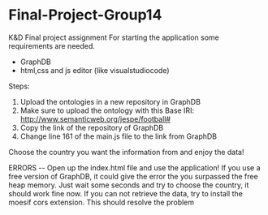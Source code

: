 # Final-Project-Group14
K&amp;D Final project assignment 
For starting the application some requirements are needed.
- GraphDB
- html,css and js editor (like visualstudiocode)

Steps:
1. Upload the ontologies in a new repository in GraphDB
2. Make sure to upload the ontology with this Base IRI: http://www.semanticweb.org/jespe/football#
3. Copy the link of the repository of GraphDB
4. Change line 161 of the main.js file to the link from GraphDB

Choose the country you want the information from and enjoy the data!

ERRORS -- 
Open up the index.html file and use the application!
If you use a free version of GraphDB, it could give the error the you surpassed the free heap memory. Just wait some seconds and try to choose the country, it should work fine now. 
If you can not retrieve the data, try to install the moesif cors extension. This should resolve the problem
